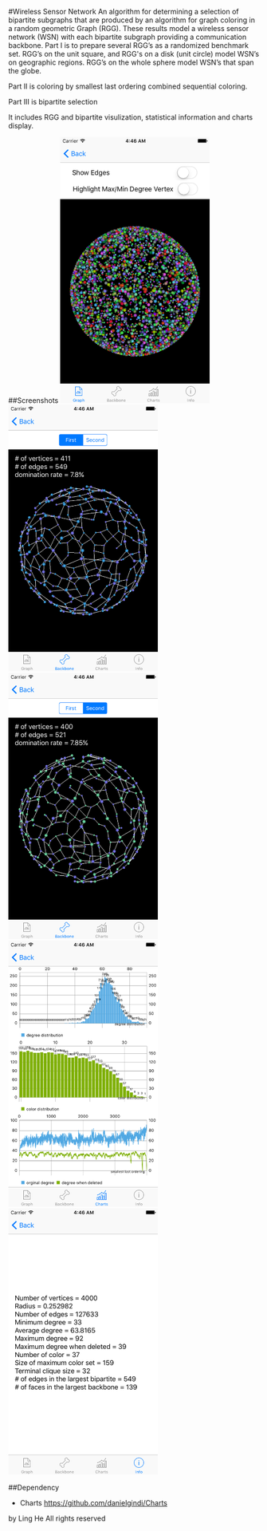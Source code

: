 #Wireless Sensor Network
An algorithm for determining a selection of bipartite subgraphs that are produced by an algorithm for graph coloring in a random geometric Graph (RGG). These results model a wireless sensor network (WSN) with each bipartite subgraph providing a communication backbone. Part I is to prepare several RGG’s as a randomized benchmark set. RGG’s on the unit square, and RGG's on a disk (unit circle) model WSN’s on geographic regions.  RGG’s on the whole sphere model WSN’s that span the globe. 

Part II is coloring by smallest last ordering combined sequential coloring.

Part III is bipartite selection

It includes RGG and bipartite visulization, statistical information and charts display.

##Screenshots
<img src="https://raw.githubusercontent.com/szlghl1/Wireless_Sensor_Network/master/images/RGG.png" width="300">
<img src="https://raw.githubusercontent.com/szlghl1/Wireless_Sensor_Network/master/images/Backbone1.png" width="300">
<img src="https://raw.githubusercontent.com/szlghl1/Wireless_Sensor_Network/master/images/Backbone2.png" width="300">
<img src="https://raw.githubusercontent.com/szlghl1/Wireless_Sensor_Network/master/images/Charts.png" width="300">
<img src="https://raw.githubusercontent.com/szlghl1/Wireless_Sensor_Network/master/images/Statistics.png" width="300">

##Dependency
- Charts
https://github.com/danielgindi/Charts

by Ling He
All rights reserved
